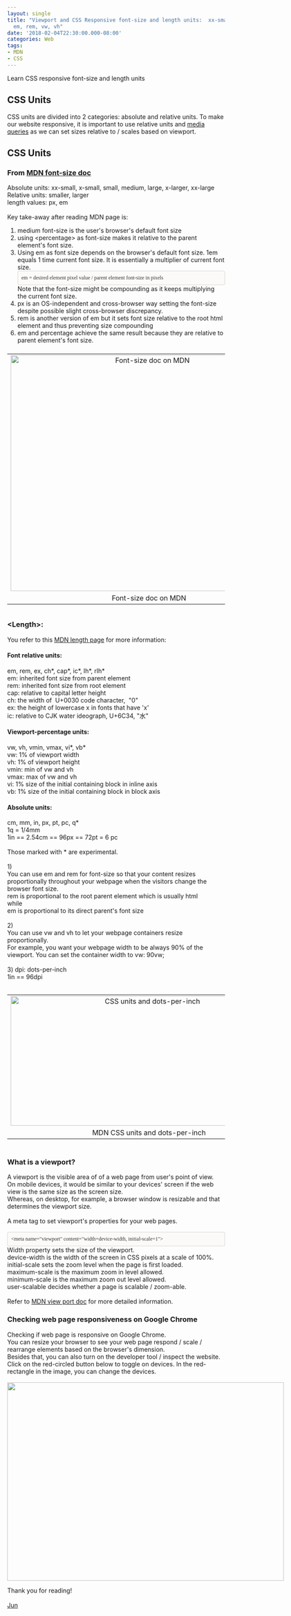 ```yaml
---
layout: single
title: "Viewport and CSS Responsive font-size and length units:  xx-small to xx-large,
  em, rem, vw, vh"
date: '2018-02-04T22:30:00.000-08:00'
categories: Web
tags:
- MDN
- CSS
---
```

Learn CSS responsive font-size and length units

## CSS Units
CSS units are divided into 2 categories: absolute and relative units. To make our website responsive, it is important to use relative units and <a href="https://developer.mozilla.org/en-US/docs/Web/CSS/Media_Queries" target="_blank">media queries</a> as we can set sizes relative to / scales based on viewport.<br /><h2>CSS Units</h2><h3>From <a href="https://developer.mozilla.org/en-US/docs/Web/CSS/font-size" target="_blank">MDN font-size doc</a></h3>Absolute units: xx-small, x-small, small, medium, large, x-larger, xx-large<br />Relative units: smaller, larger<br />length values: px, em<br /><br />Key take-away after reading MDN page is:<br /><ol><li>medium font-size is the user's browser's default font size</li><li>using &lt;percentage&gt; as font-size makes it relative to the parent element's font size.</li><li>Using em as font size depends on the browser's default font size. 1em equals 1 time current font size. It is essentially a multiplier of current font size.<br /><div style="-en-codeblock: true; background-color: #fbfaf8; border-bottom-left-radius: 4px; border-bottom-right-radius: 4px; border-top-left-radius: 4px; border-top-right-radius: 4px; border: 1px solid rgba(0, 0, 0, 0.14902); box-sizing: border-box; color: #333333; font-family: Monaco, Menlo, Consolas, 'Courier New', monospace; font-size: 12px; padding: 8px;"><span style="font-family: &quot;monaco&quot;;">em = desired element pixel value / parent element font-size in pixels</span></div>Note that the font-size might be compounding as it keeps multiplying the current font size.</li><li>px is an OS-independent and cross-browser way setting the font-size despite possible slight cross-browser discrepancy.</li><li>rem is another version of em but it sets font size relative to the root html element and thus preventing size compounding</li><li>em and percentage achieve the same result because they are relative to parent element's font size.</li></ol><h3><table align="center" cellpadding="0" cellspacing="0" class="tr-caption-container" style="margin-left: auto; margin-right: auto; text-align: center;"><tbody><tr><td style="text-align: center;"><a href="http://4.bp.blogspot.com/-umNswsnvW2o/Wr5ritsxNII/AAAAAAAAA0s/1RI_WRu8FaYMzEK5d0jeM7PcFw8bZA8oQCK4BGAYYCw/s1600/font-size-mdn.png" imageanchor="1" style="margin-left: auto; margin-right: auto;"><img alt="Font-size doc on MDN" border="0" height="546" src="https://4.bp.blogspot.com/-umNswsnvW2o/Wr5ritsxNII/AAAAAAAAA0s/1RI_WRu8FaYMzEK5d0jeM7PcFw8bZA8oQCK4BGAYYCw/s640/font-size-mdn.png" title="Font-size doc on MDN" width="640" /></a></td></tr><tr><td class="tr-caption" style="text-align: center;">Font-size doc on MDN</td></tr></tbody></table><br />&lt;Length&gt;:</h3>You refer to this <a href="https://developer.mozilla.org/en-US/docs/Web/CSS/length" target="_blank">MDN length page</a> for more information:<br /><h4>Font relative units:</h4>em, rem, ex,&nbsp;ch*, cap*, ic*, lh*, rlh*<br />em: inherited font size from parent element<br />rem: inherited font size from root element<br />cap: relative to capital letter height<br />ch: the width of&nbsp;&nbsp;U+0030 code character,&nbsp;&nbsp;"0"<br />ex: the height of lowercase x in fonts that have 'x'<br />ic: relative to&nbsp;CJK water ideograph, U+6C34,&nbsp;"水"<br /><h4>Viewport-percentage units:</h4>vw,&nbsp;vh,&nbsp;vmin,&nbsp;vmax, vi*, vb*<br />vw: 1% of viewport width<br />vh: 1% of viewport height<br />vmin: min of vw and vh<br />vmax: max of vw and vh<br />vi: 1% size of the initial containing block in inline axis<br />vb: 1% size of the initial containing block in block axis<br /><h4>Absolute units:</h4>cm, mm, in, px, pt, pc, q*<br />1q = 1/4mm<br />1in == 2.54cm == 96px == 72pt = 6 pc<br /><br />Those marked with * are experimental.<br /><br />1)<br />You can use em and rem for font-size so that your content resizes proportionally throughout your webpage when the visitors change the browser font size.<br />rem is proportional to the root parent element which is usually html<br />while<br />em is proportional to its direct parent's font size<br /><br />2)<br />You can use vw and vh to let your webpage containers resize proportionally.<br />For example, you want your webpage width to be always 90% of the viewport. You can set the container width to vw: 90vw;<br /><br />3) dpi: dots-per-inch<br />1in == 96dpi<br /><br /><table align="center" cellpadding="0" cellspacing="0" class="tr-caption-container" style="margin-left: auto; margin-right: auto; text-align: center;"><tbody><tr><td style="text-align: center;"><a href="https://1.bp.blogspot.com/-jFjrQn-qSSA/WngMQvDDcZI/AAAAAAAAAUk/OLSog5ROCqoG-lJ1TzvEXRAyxYxEmLySwCLcBGAs/s1600/CSS-units-dots-per-inch.png" imageanchor="1" style="margin-left: auto; margin-right: auto;"><img alt="CSS units and dots-per-inch" border="0" data-original-height="353" data-original-width="744" height="300" src="https://1.bp.blogspot.com/-jFjrQn-qSSA/WngMQvDDcZI/AAAAAAAAAUk/OLSog5ROCqoG-lJ1TzvEXRAyxYxEmLySwCLcBGAs/s640/CSS-units-dots-per-inch.png" title="MDN CSS units and dots-per-inch" width="640" /></a></td></tr><tr><td class="tr-caption" style="text-align: center;">MDN CSS units and dots-per-inch</td></tr></tbody></table><h3><br />What is a viewport?</h3>A viewport is the visible area of of a web page from user's point of view. <br />On mobile devices, it would be similar to your devices' screen if the web view is the same size as the screen size. <br />Whereas, on desktop, for example, a browser window is resizable and that determines the viewport size.<br /><div class="separator" style="clear: both; text-align: center;"><br /></div>A meta tag to set viewport's properties for your web pages.<br /><!--?xml version="1.0" encoding="UTF-8"?-->  <br /><div style="-en-codeblock: true; background-color: #fbfaf8; border-bottom-left-radius: 4px; border-bottom-right-radius: 4px; border-top-left-radius: 4px; border-top-right-radius: 4px; border: 1px solid rgba(0, 0, 0, 0.14902); box-sizing: border-box; color: #333333; font-family: Monaco, Menlo, Consolas, 'Courier New', monospace; font-size: 12px; padding: 8px;"><span style="font-family: &quot;monaco&quot;;">&lt;meta name="viewport" content="width=device-width, initial-scale=1"&gt;</span></div>Width property sets the size of the viewport.<br />device-width is the width of the screen in CSS pixels at a scale of 100%.<br />initial-scale sets the zoom level when the page is first loaded.<br />maximum-scale is the maximum zoom in level allowed.<br />minimum-scale is the maximum zoom out level allowed.<br />user-scalable decides whether a page is scalable / zoom-able.<br /><br />Refer to <a href="https://developer.mozilla.org/en-US/docs/Mozilla/Mobile/Viewport_meta_tag" target="_blank">MDN view port doc</a>&nbsp;for more detailed information.<br /><h3>Checking web page responsiveness on Google Chrome</h3>Checking if web page is responsive on Google Chrome. <br />You can resize your browser to see your web page respond / scale / rearrange elements based on the browser's dimension.<br />Besides that, you can also turn on the developer tool / inspect the website. Click on the red-circled button below to toggle on devices. In the red-rectangle in the image, you can change the devices.<br /><br /><a href="https://3.bp.blogspot.com/-JlxtB1cLx2M/WmdPQ7Sbj2I/AAAAAAAAAIk/EatOgNffv9EZEtxDR3h3PYxqy0Uf_atowCLcBGAs/s1600/viewport.png" imageanchor="1" style="clear: left; float: left; margin-bottom: 1em; margin-right: 1em; text-align: center;"><img border="0" data-original-height="864" data-original-width="1196" height="459" src="https://3.bp.blogspot.com/-JlxtB1cLx2M/WmdPQ7Sbj2I/AAAAAAAAAIk/EatOgNffv9EZEtxDR3h3PYxqy0Uf_atowCLcBGAs/s640/viewport.png" width="640" /></a><br /><br /><br /><br /><br /><br /><br /><h3></h3><h3></h3><h3></h3><h3></h3><h3></h3><h3></h3><h3></h3><h3></h3><h3></h3>Thank you for reading!<br /><br /><a href="http://www.language-diary.com/p/jun711-language-diary.html" target="_blank">Jun</a><br /><br />